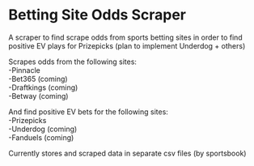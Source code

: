 # Betting Site Odds Scraper
A scraper to find scrape odds from sports betting sites in order to find positive EV plays for Prizepicks (plan to implement Underdog + others)

Scrapes odds from the following sites: <br>
-Pinnacle <br>
-Bet365 (coming) <br>
-Draftkings (coming) <br>
-Betway (coming) <br>

And find positive EV bets for the following sites: <br>
-Prizepicks <br>
-Underdog (coming) <br>
-Fanduels (coming) <br>

Currently stores and scraped data in separate csv files (by sportsbook)
